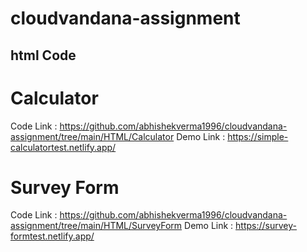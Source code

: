 # cloudvandana-assignment
## html Code
# Calculator
Code Link : https://github.com/abhishekverma1996/cloudvandana-assignment/tree/main/HTML/Calculator
Demo Link : https://simple-calculatortest.netlify.app/
# Survey Form
Code Link : https://github.com/abhishekverma1996/cloudvandana-assignment/tree/main/HTML/SurveyForm
Demo Link : https://survey-formtest.netlify.app/
